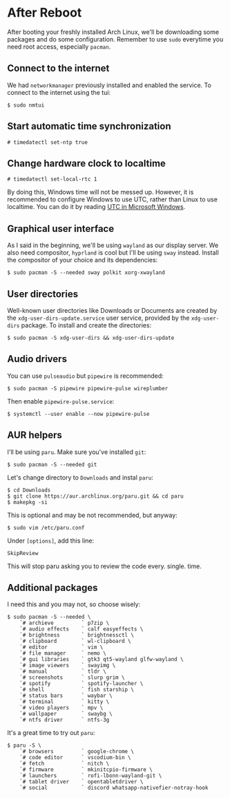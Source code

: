 # After Reboot
After booting your freshly installed Arch Linux, we'll be downloading some packages and do some configuration. Remember to use `sudo` everytime you need root access, especially `pacman`.
## Connect to the internet
We had `networkmanager` previously installed and enabled the service. To connect to the internet using the tui:
```
$ sudo nmtui
```
## Start automatic time synchronization
```
# timedatectl set-ntp true
```
## Change hardware clock to localtime
```
# timedatectl set-local-rtc 1
```
By doing this, Windows time will not be messed up. However, it is recommended to configure Windows to use UTC, rather than Linux to use localtime. You can do it by reading [UTC in Microsoft Windows](https://wiki.archlinux.org/title/System_time#UTC_in_Microsoft_Windows).
## Graphical user interface
As I said in the beginning, we'll be using `wayland` as our display server. We also need compositor, `hyprland` is cool but I'll be using `sway` instead. Install the compositor of your choice and its dependencies:
```
$ sudo pacman -S --needed sway polkit xorg-xwayland
```
## User directories
Well-known user directories like Downloads or Documents are created by the `xdg-user-dirs-update.service` user service, provided by the `xdg-user-dirs` package. To install and create the directories:
```
$ sudo pacman -S xdg-user-dirs && xdg-user-dirs-update
```
## Audio drivers
You can use `pulseaudio` but `pipewire` is recommended:
```
$ sudo pacman -S pipewire pipewire-pulse wireplumber
```
Then enable `pipewire-pulse.service`:
```
$ systemctl --user enable --now pipewire-pulse
```
## AUR helpers
I'll be using `paru`. Make sure you've installed `git`:
```
$ sudo pacman -S --needed git
```
Let's change directory to `Downloads` and instal `paru`:
```
$ cd Downloads
$ git clone https://aur.archlinux.org/paru.git && cd paru
$ makepkg -si
```
This is optional and may be not recommended, but anyway:
```
$ sudo vim /etc/paru.conf
```
Under `[options]`, add this line:
```
SkipReview
```
This will stop paru asking you to review the code every. single. time.
## Additional packages
I need this and you may not, so choose wisely:
```
$ sudo pacman -S --needed \
    `# archieve         ` p7zip \
    `# audio effects    ` calf easyeffects \
    `# brightness       ` brightnessctl \
    `# clipboard        ` wl-clipboard \
    `# editor           ` vim \
    `# file manager     ` nemo \
    `# gui libraries    ` gtk3 qt5-wayland glfw-wayland \
    `# image viewers    ` swayimg \
    `# manual           ` tldr \
    `# screenshots      ` slurp grim \
    `# spotify          ` spotify-launcher \
    `# shell            ` fish starship \
    `# status bars      ` waybar \
    `# terminal         ` kitty \
    `# video players    ` mpv \
    `# wallpaper        ` swaybg \
    `# ntfs driver      ` ntfs-3g
```
It's a great time to try out `paru`:
```
$ paru -S \
    `# browsers         ` google-chrome \
    `# code editor      ` vscodium-bin \
    `# fetch            ` nitch \
    `# firmware         ` mkinitcpio-firmware \
    `# launchers        ` rofi-lbonn-wayland-git \
    `# tablet driver    ` opentabletdriver \
    `# social           ` discord whatsapp-nativefier-notray-hook
```
